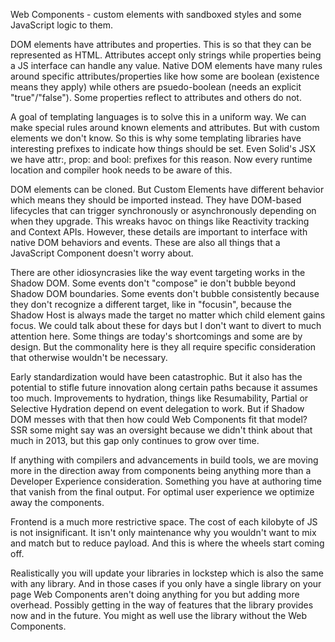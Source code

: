 Web Components - custom elements with sandboxed styles and some JavaScript logic to them.

DOM elements have attributes and properties. This is so that they can be represented as HTML. Attributes accept only strings while properties being a JS interface can handle any value. Native DOM elements have many rules around specific attributes/properties like how some are boolean (existence means they apply) while others are psuedo-boolean (needs an explicit "true"/"false"). Some properties reflect to attributes and others do not.

A goal of templating languages is to solve this in a uniform way. We can make special rules around known elements and attributes. But with custom elements we don't know. So this is why some templating libraries have interesting prefixes to indicate how things should be set. Even Solid's JSX we have attr:, prop: and bool: prefixes for this reason. Now every runtime location and compiler hook needs to be aware of this.

DOM elements can be cloned. But Custom Elements have different behavior which means they should be imported instead. They have DOM-based lifecycles that can trigger synchronously or asynchronously depending on when they upgrade. This wreaks havoc on things like Reactivity tracking and Context APIs. However, these details are important to interface with native DOM behaviors and events. These are also all things that a JavaScript Component doesn't worry about.

There are other idiosyncrasies like the way event targeting works in the Shadow DOM. Some events don't "compose" ie don't bubble beyond Shadow DOM boundaries. Some events don't bubble consistently because they don't recognize a different target, like in "focusin", because the Shadow Host is always made the target no matter which child element gains focus. We could talk about these for days but I don't want to divert to much attention here. Some things are today's shortcomings and some are by design. But the commonality here is they all require specific consideration that otherwise wouldn't be necessary.

Early standardization would have been catastrophic. But it also has the potential to stifle future innovation along certain paths because it assumes too much. Improvements to hydration, things like Resumability, Partial or Selective Hydration depend on event delegation to work. But if Shadow DOM messes with that then how could Web Components fit that model? SSR some might say was an oversight because we didn't think about that much in 2013, but this gap only continues to grow over time.

If anything with compilers and advancements in build tools, we are moving more in the direction away from components being anything more than a Developer Experience consideration. Something you have at authoring time that vanish from the final output. For optimal user experience we optimize away the components.

Frontend is a much more restrictive space. The cost of each kilobyte of JS is not insignificant. It isn't only maintenance why you wouldn't want to mix and match but to reduce payload. And this is where the wheels start coming off.

Realistically you will update your libraries in lockstep which is also the same with any library. And in those cases if you only have a single library on your page Web Components aren't doing anything for you but adding more overhead. Possibly getting in the way of features that the library provides now and in the future. You might as well use the library without the Web Components.
